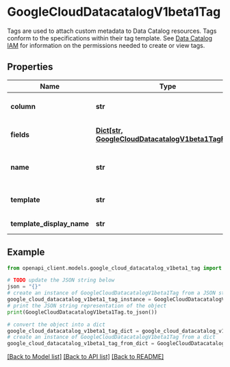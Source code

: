 # GoogleCloudDatacatalogV1beta1Tag

Tags are used to attach custom metadata to Data Catalog resources. Tags conform to the specifications within their tag template. See [Data Catalog IAM](https://cloud.google.com/data-catalog/docs/concepts/iam) for information on the permissions needed to create or view tags.

## Properties

Name | Type | Description | Notes
------------ | ------------- | ------------- | -------------
**column** | **str** | Resources like Entry can have schemas associated with them. This scope allows users to attach tags to an individual column based on that schema. For attaching a tag to a nested column, use &#x60;.&#x60; to separate the column names. Example: * &#x60;outer_column.inner_column&#x60; | [optional] 
**fields** | [**Dict[str, GoogleCloudDatacatalogV1beta1TagField]**](GoogleCloudDatacatalogV1beta1TagField.md) | Required. This maps the ID of a tag field to the value of and additional information about that field. Valid field IDs are defined by the tag&#39;s template. A tag must have at least 1 field and at most 500 fields. | [optional] 
**name** | **str** | The resource name of the tag in URL format. Example: * projects/{project_id}/locations/{location}/entrygroups/{entry_group_id}/entries/{entry_id}/tags/{tag_id} where &#x60;tag_id&#x60; is a system-generated identifier. Note that this Tag may not actually be stored in the location in this name. | [optional] 
**template** | **str** | Required. The resource name of the tag template that this tag uses. Example: * projects/{project_id}/locations/{location}/tagTemplates/{tag_template_id} This field cannot be modified after creation. | [optional] 
**template_display_name** | **str** | Output only. The display name of the tag template. | [optional] [readonly] 

## Example

```python
from openapi_client.models.google_cloud_datacatalog_v1beta1_tag import GoogleCloudDatacatalogV1beta1Tag

# TODO update the JSON string below
json = "{}"
# create an instance of GoogleCloudDatacatalogV1beta1Tag from a JSON string
google_cloud_datacatalog_v1beta1_tag_instance = GoogleCloudDatacatalogV1beta1Tag.from_json(json)
# print the JSON string representation of the object
print(GoogleCloudDatacatalogV1beta1Tag.to_json())

# convert the object into a dict
google_cloud_datacatalog_v1beta1_tag_dict = google_cloud_datacatalog_v1beta1_tag_instance.to_dict()
# create an instance of GoogleCloudDatacatalogV1beta1Tag from a dict
google_cloud_datacatalog_v1beta1_tag_from_dict = GoogleCloudDatacatalogV1beta1Tag.from_dict(google_cloud_datacatalog_v1beta1_tag_dict)
```
[[Back to Model list]](../README.md#documentation-for-models) [[Back to API list]](../README.md#documentation-for-api-endpoints) [[Back to README]](../README.md)


